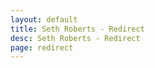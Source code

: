 ```yaml
---
layout: default
title: Seth Roberts - Redirect
desc: Seth Roberts - Redirect
page: redirect
---
```

<script>
window.location = "/";
</script>
